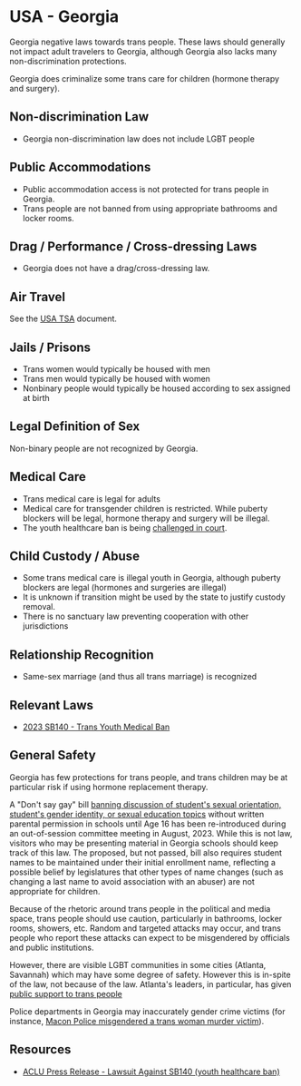 # USA - Georgia

Georgia negative laws towards trans people. These laws should generally
not impact adult travelers to Georgia, although Georgia also lacks many
non-discrimination protections.

Georgia does criminalize some trans care for children (hormone therapy
and surgery).

## Non-discrimination Law

 * Georgia non-discrimination law does not include LGBT people

## Public Accommodations

 * Public accommodation access is not protected for trans people in Georgia.
 * Trans people are not banned from using appropriate bathrooms and locker
   rooms.

## Drag / Performance / Cross-dressing Laws

 * Georgia does not have a drag/cross-dressing law.

## Air Travel

See the [USA TSA](notes/tsa.md) document.

## Jails / Prisons

 * Trans women would typically be housed with men
 * Trans men would typically be housed with women
 * Nonbinary people would typically be housed according to sex
   assigned at birth

## Legal Definition of Sex

Non-binary people are not recognized by Georgia.

## Medical Care

 * Trans medical care is legal for adults
 * Medical care for transgender children is restricted. While puberty
   blockers will be legal, hormone therapy and surgery will be illegal.
 * The youth healthcare ban is being [challenged in
   court](https://www.acluga.org/en/press-releases/press-release-georgia-parents-seek-emergency-court-order-blocking-anti-transgender).

## Child Custody / Abuse

 * Some trans medical care is illegal youth in Georgia, although puberty
   blockers are legal (hormones and surgeries are illegal)
 * It is unknown if transition might be used by the state to justify
   custody removal.
 * There is no sanctuary law preventing cooperation with other
   jurisdictions
 
## Relationship Recognition

 * Same-sex marriage (and thus all trans marriage) is recognized

## Relevant Laws

 * [2023 SB140 - Trans Youth Medical Ban](https://legiscan.com/GA/text/SB140/id/2754936)

## General Safety

Georgia has few protections for trans people, and trans children may be
at particular risk if using hormone replacement therapy.

A "Don't say gay" bill [banning discussion of student's sexual
orientation, student's gender identity, or sexual education
topics](https://legiscan.com/GA/text/SB88/id/2679859) without written
parental permission in schools until Age 16 has been re-introduced during an
out-of-session committee meeting in August, 2023. While this is not law,
visitors who may be presenting material in Georgia schools should keep
track of this law. The proposed, but not passed, bill also requires student
names to be maintained under their initial enrollment name, reflecting a
possible belief by legislatures that other types of name changes (such
as changing a last name to avoid association with an abuser) are not
appropriate for children.

Because of the rhetoric around trans people in the political and media
space, trans people should use caution, particularly in bathrooms,
locker rooms, showers, etc.  Random and targeted attacks may occur, and
trans people who report these attacks can expect to be misgendered by
officials and public institutions.

However, there are visible LGBT communities in some cities (Atlanta,
Savannah) which may have some degree of safety.  However this is
in-spite of the law, not because of the law. Atlanta's leaders, in particular,
has given [public support to trans
people](https://www.fox5atlanta.com/news/atlanta-mayor-dickens-transgender-community-funding)

Police departments in Georgia may inaccurately gender crime victims (for
instance, [Macon Police misgendered a trans woman murder
victim](https://www.wsbtv.com/news/local/deputies-identify-23-year-old-found-shot-death-empty-parking-lot/BXOK2FMBQZHIXDLGGGWLAPKYTA/)).

## Resources

 * [ACLU Press Release - Lawsuit Against SB140 (youth healthcare ban)](https://www.acluga.org/en/press-releases/press-release-georgia-parents-seek-emergency-court-order-blocking-anti-transgender)

